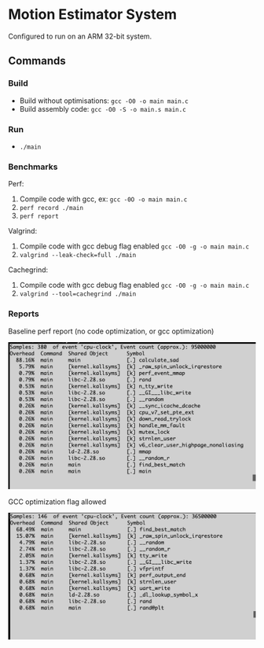 # Motion Estimator System

Configured to run on an ARM 32-bit system.

## Commands

### Build

- Build without optimisations: `gcc -O0 -o main main.c`
- Build assembly code: `gcc -O0 -S -o main.s main.c`

### Run

- `./main`

### Benchmarks

Perf:

1. Compile code with gcc, ex: `gcc -0O -o main main.c`
2. `perf record ./main`
3. `perf report`

Valgrind:

1. Compile code with gcc debug flag enabled `gcc -O0 -g -o main main.c`
2. `valgrind --leak-check=full ./main`

Cachegrind:

1. Compile code with gcc debug flag enabled `gcc -O0 -g -o main main.c`
2. `valgrind --tool=cachegrind ./main`

### Reports

Baseline perf report (no code optimization, or gcc optimization)

![perf-baseline](./assets/perf-baseline.png)

GCC optimization flag allowed

![perf-gcc-opti-only.png](./assets/perf-gcc-opti-only.png)